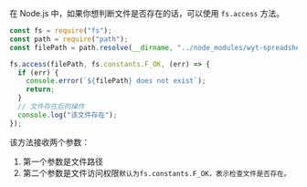 <PageHeader content="如何判断项目中是否存在某个文件？" />

在 Node.js 中，如果你想判断文件是否存在的话，可以使用 `fs.access` 方法。

```js
const fs = require("fs");
const path = require("path");
const filePath = path.resolve(__dirname, "../node_modules/wyt-spreadsheet/package.json");

fs.access(filePath, fs.constants.F_OK, (err) => {
  if (err) {
    console.error(`${filePath} does not exist`);
    return;
  }
  // 文件存在后的操作
  console.log("该文件存在");
});
```

该方法接收两个参数：

1. 第一个参数是文件路径
2. 第二个参数是文件访问权限`默认为fs.constants.F_OK，表示检查文件是否存在。`

